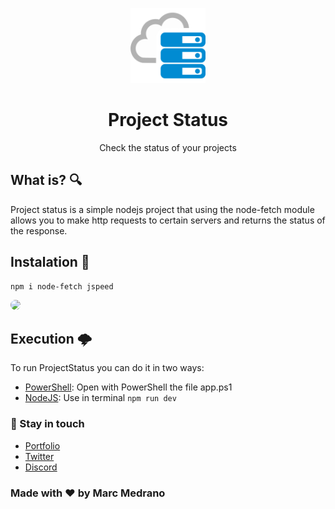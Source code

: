 <p align="center">
   <img src="public/Logo.png" height='120px' alt="Jspeed logo" />  
</p>
<h1 align="center">Project Status</h1>
<p align="center">Check the status of your projects</p>

## What is? 🔍
Project status is a simple nodejs project that using the node-fetch module allows you to make http requests to certain servers and returns the status of the response.


## Instalation 🔽
```nodejs
npm i node-fetch jspeed
```

<img src="https://i.ibb.co/828L4mX/code.png" style="border-radius: 10px">

## Execution 🌩️
To run ProjectStatus you can do it in two ways:
- [PowerShell](#): Open with PowerShell the file app.ps1
- [NodeJS](#): Use in terminal ```npm run dev```


### 💂 Stay in touch
- [Portfolio](https://elmarcz.github.io/portfolio/)
- [Twitter](https://twitter.com/MarcMedrano15)
- [Discord](https://discord.com/invite/zPSYDGVXxx)

### Made with ❤ by Marc Medrano
